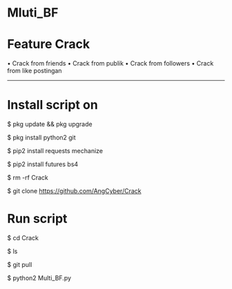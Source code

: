 # Mluti_BF
# Feature Crack
• Crack from friends
• Crack from publik
• Crack from followers
• Crack from like postingan
_________________
# Install script on
$ pkg update && pkg upgrade

$ pkg install python2 git

$ pip2 install requests mechanize

$ pip2 install futures bs4

$ rm -rf Crack

$ git clone https://github.com/AngCyber/Crack

# Run script
$ cd Crack

$ ls

$ git pull

$ python2 Multi_BF.py

